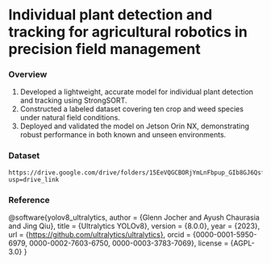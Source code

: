 # Individual plant detection and tracking for agricultural robotics in precision field management

### Overview
1.	Developed a lightweight, accurate model for individual plant detection and tracking using StrongSORT.
2.	Constructed a labeled dataset covering ten crop and weed species under natural field conditions.
3.	Deployed and validated the model on Jetson Orin NX, demonstrating robust performance in both known and unseen environments.


### Dataset
```
https://drive.google.com/drive/folders/15EeVQGCBORjYmLnFbpup_GIb8GJ6QsfZ?usp=drive_link
```


### Reference

@software{yolov8_ultralytics,
  author = {Glenn Jocher and Ayush Chaurasia and Jing Qiu},
  title = {Ultralytics YOLOv8},
  version = {8.0.0},
  year = {2023},
  url = {https://github.com/ultralytics/ultralytics},
  orcid = {0000-0001-5950-6979, 0000-0002-7603-6750, 0000-0003-3783-7069},
  license = {AGPL-3.0}
}

